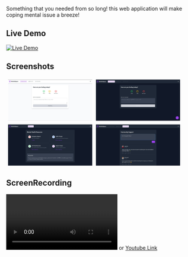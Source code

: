 Something that you needed from so long! this web application will make coping mental issue a breeze!

## Live Demo

[![Live Demo](https://img.shields.io/badge/Live%20Demo-Click%20Here-brightgreen)](https://mental-health-support.vercel.app/)


## Screenshots

<div style="display: flex; flex-wrap: wrap;">
    <img src="P1.png" alt="Screenshot 1" width="45%" style="margin: 5px;">
    <img src="P4.png" alt="Screenshot 1" width="45%" style="margin: 5px;">
    <img src="P2.png" alt="Screenshot 2" width="45%" style="margin: 5px;">
    <img src="P3.png" alt="Screenshot 3" width="45%" style="margin: 5px;">
</div>



## ScreenRecording

![Here](https://github.com/Dev-Aditya-More/mental-health-support/blob/main/Recording%20.mp4) or [Youtube Link](https://youtu.be/A-oHKn-2VuI?si=oU3Z2I2bAFoHrczm)
